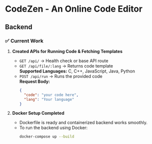 # CodeZen - An Online Code Editor

## Backend

### ✅ Current Work

1. **Created APIs for Running Code & Fetching Templates**
   - `GET /api/` → Health check or base API route
   - `GET /api/file/:lang` → Returns code template  
     **Supported Languages:** C, C++, JavaScript, Java, Python
   - `POST /api/run` → Runs the provided code  
     **Request Body:**
     ```json
     {
       "code": "your code here",
       "lang": "Your language"
     }
     ```

2. **Docker Setup Completed**
   - Dockerfile is ready and containerized backend works smoothly.
   - To run the backend using Docker:
     ```bash
     docker-compose up --build
     ```

